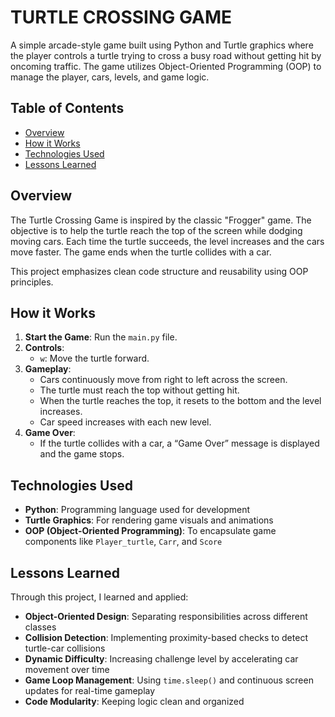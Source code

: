 # TURTLE CROSSING GAME

A simple arcade-style game built using Python and Turtle graphics where the player controls a turtle trying to cross a busy road without getting hit by oncoming traffic. The game utilizes Object-Oriented Programming (OOP) to manage the player, cars, levels, and game logic.

## Table of Contents

- [Overview](#overview)
- [How it Works](#how-it-works)
- [Technologies Used](#technologies-used)
- [Lessons Learned](#lessons-learned)

## Overview

The Turtle Crossing Game is inspired by the classic "Frogger" game. The objective is to help the turtle reach the top of the screen while dodging moving cars. Each time the turtle succeeds, the level increases and the cars move faster. The game ends when the turtle collides with a car.

This project emphasizes clean code structure and reusability using OOP principles.

## How it Works

1. **Start the Game**: Run the `main.py` file.
2. **Controls**:
   - `w`: Move the turtle forward.
3. **Gameplay**:
   - Cars continuously move from right to left across the screen.
   - The turtle must reach the top without getting hit.
   - When the turtle reaches the top, it resets to the bottom and the level increases.
   - Car speed increases with each new level.
4. **Game Over**:
   - If the turtle collides with a car, a “Game Over” message is displayed and the game stops.

## Technologies Used

- **Python**: Programming language used for development
- **Turtle Graphics**: For rendering game visuals and animations
- **OOP (Object-Oriented Programming)**: To encapsulate game components like `Player_turtle`, `Carr`, and `Score`

## Lessons Learned

Through this project, I learned and applied:

- **Object-Oriented Design**: Separating responsibilities across different classes
- **Collision Detection**: Implementing proximity-based checks to detect turtle-car collisions
- **Dynamic Difficulty**: Increasing challenge level by accelerating car movement over time
- **Game Loop Management**: Using `time.sleep()` and continuous screen updates for real-time gameplay
- **Code Modularity**: Keeping logic clean and organized
